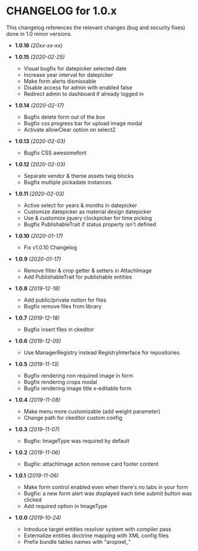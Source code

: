 CHANGELOG for 1.0.x
===================

This changelog references the relevant changes (bug and security fixes) done
in 1.0 minor versions.

* **1.0.16** *(20xx-xx-xx)*


* **1.0.15** *(2020-02-25)*
    * Visual bugfix for datepicker selected date
    * Increase year interval for datepicker
    * Make form alerts dismissable
    * Disable access for admin with enabled false
    * Redirect admin to dashboard if already logged in

* **1.0.14** *(2020-02-17)*
    * Bugfix delete form out of the box
    * Bugfix css progress bar for upload image modal
    * Activate allowClear option on select2 

* **1.0.13** *(2020-02-03)*
    * Bugfix CSS awesomefont

* **1.0.12** *(2020-02-03)*
    * Separate vendor & theme assets twig blocks
    * Bugfix multiple pickadate instances

* **1.0.11** *(2020-02-03)*
    * Active select for years & months in datepicker
    * Customize datepicker as material design datepicker
    * Use & customize jquery clockpicker for time picking
    * Bugfix PublishableTrait if status property isn't defined

* **1.0.10** *(2020-01-17)*
    * Fix v1.0.10 Changelog

* **1.0.9** *(2020-01-17)*
    * Remove filter & crop getter & setters in AttachImage
    * Add PublishableTrait for publishable entities

* **1.0.8** *(2019-12-18)*
    * Add public/private notion for files
    * Bugfix remove files from library

* **1.0.7** *(2019-12-18)*
    * Bugfix insert files in ckeditor

* **1.0.6** *(2019-12-05)*
    * Use ManagerRegistry instead RegistryInterface for repositories

* **1.0.5** *(2019-11-13)*
    * Bugfix rendering non required image in form
    * Bugfix rendering crops modal
    * Bugfix rendering image title x-editable form

* **1.0.4** *(2019-11-08)*
    * Make menu more customizable (add weight parameter)
    * Change path for ckeditor custom config

* **1.0.3** *(2019-11-07)*
    * Bugfix: ImageType was required by default

* **1.0.2** *(2019-11-06)*
    * Bugfix: attachImage action remove card footer content

* **1.0.1** *(2019-11-06)*
    * Make form control enabled even when there's no tabs in your form
    * Bugfix: a new form alert was displayed each time submit button was clicked 
    * Add required option in ImageType

* **1.0.0** *(2019-10-24)*
    * Introduce target entities resolver system with compiler pass
    * Externalize entities doctrine mapping with XML config files
    * Prefix bundle tables names with "aropixel_"
